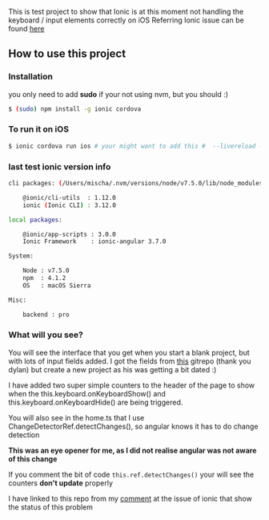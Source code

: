 This is test project to show that Ionic is at this moment not handling the keyboard / input elements correctly on iOS
Referring Ionic issue can be found [here](https://github.com/ionic-team/ionic/issues/6228)

## How to use this project

### Installation

you only need to add **sudo** if your not using nvm, but you should :)

```bash
$ (sudo) npm install -g ionic cordova
```

### To run it on iOS

```bash
$ ionic cordova run ios # your might want to add this #  --livereload -- --developmentTeam="<your development time id>" --codeSignIdentity="iPhone Developer"
```

### last test ionic version info

```bash
cli packages: (/Users/mischa/.nvm/versions/node/v7.5.0/lib/node_modules)

    @ionic/cli-utils  : 1.12.0
    ionic (Ionic CLI) : 3.12.0

local packages:

    @ionic/app-scripts : 3.0.0
    Ionic Framework    : ionic-angular 3.7.0

System:

    Node : v7.5.0
    npm  : 4.1.2
    OS   : macOS Sierra

Misc:

    backend : pro
```

### What will you see?

You will see the interface that you get when you start a blank project, but with lots of input fields added.
I got the fields from [this](https://github.com/dylanvdmerwe/ionic2-formtest) gitrepo (thank you dylan)
but create a new project as his was getting a bit dated :)

I have added two super simple counters to the header of the page to show when the this.keyboard.onKeyboardShow()
and this.keyboard.onKeyboardHide() are being triggered.

You will also see in the home.ts that I use ChangeDetectorRef.detectChanges(), so angular knows it has to do change detection

**This was an eye opener for me, as I did not realise angular was not aware of this change**

If you comment the bit of code ```this.ref.detectChanges()``` your will see the counters **don't update** properly

I have linked to this repo from my [comment](https://github.com/ionic-team/ionic/issues/6228#issuecomment-333166249) at the issue of ionic that show the status of this problem
